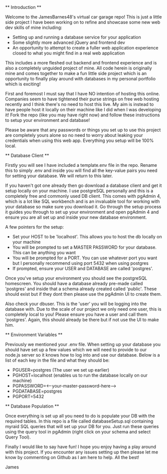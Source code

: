 ** Introduction **

Welcome to the JamesBarnes48's virtual car garage repo! This is just a little side project I have been working on to refine and showcase some new web dev skills of mine including:

- Setting up and running a database service for your application
- Some slightly more advanced jQuery and frontend dev
- An opportunity to attempt to create a fuller web application experience closed to what you might find in a real web application

This includes a more fleshed out backend and frontend experience and is also a completely unguided project of mine. All code herein is originally mine and comes together to make a fun little side project which is an opportunity to finally play around with databases in my personal portfolio which is exciting!

First and foremost I must say that I have NO intention of hosting this online. Companies seem to have tightened their purse strings on free web hosting recently and I think there's no need to host this live. My aim is instead to have people host it locally on their machine like I did when I was developing it! Fork the repo (like you may have right now) and follow these instructions to setup your environment and database!

Please be aware that any passwords or things you set up to use this project are completely yours alone so no need to worry about leaking your credentials when using this web app. Everything you setup will be 100% local.

** Database Client **

Firstly you will see I have included a template.env file in the repo. Rename this to simply .env and inside you will find all the key-value pairs you need for setting  your database. We will return to this later.

If you haven't got one already then go download a database client and get it setup locally on your machine. I use postgreSQL personally and this is a completely free and commonly used DB client. This comes with pgAdmin 4, which is a lot like SQL workbench and is an invaluable tool for working with your database so make sure you download it. Go through the setup process it guides you through to set up your environment and open pgAdmin 4 and ensure you are all set up and inside your new database environment.

A few pointers for the setup:
- Set your HOST to be 'localhost'. This allows you to host the db locally on your machine
- You will be prompted to set a MASTER PASSWORD for your database. This can be anything you want
- You will be prompted for a PORT. You can use whatever port you want but I personally recommend using port 5432 when using postgres
- If prompted, ensure your USER and DATABASE are called 'postgres'.

Once you've setup your environment you should see the postgreSQL homescreen. You should have a database already pre-made called 'postgres' and inside that a schema already created called 'public'. These should exist but if they dont then please use the pgAdmin UI to create them.

Also check your dbuser. This is the 'user' you will be logging into the database with. Due to the scale of our project we only need one user, this is completely local to you! Please ensure you have a user and call them 'postgres'. Again, this should already be there but if not use the UI to make him.

** Environment Variables **

Previously we mentioned your .env file. When setting up your database you should have set up a few values which we will need to provide to our node.js server so it knows how to log into and use our database. Below is a list of each key in the file and what they should be:

- PGUSER=postgres (The user we set up earlier)
- PGHOST=localhost (enables us to run the database locally on our machine)
- PGPASSWORD=<--your-master-password-here-->
- PGDATABASE=postgres
- PGPORT=5432

** Database Population **

Once everything is set up all you need to do is populate your DB with the required tables. In this repo is a file called databaseSetup.sql containing myraid SQL queries that will set up your DB for you. Just run these queries using the query tool in pgAdmin (right click on your schema and select Query Tool).

Finally I would like to say have fun! I hope you enjoy having a play around with this project. If you encounter any issues setting up then please let me know by commenting on Github as I am here to help. All the best!

James